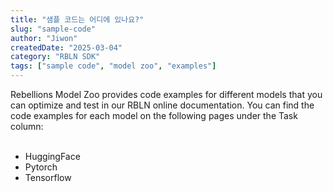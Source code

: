 ```yaml
---
title: "샘플 코드는 어디에 있나요?"
slug: "sample-code"
author: "Jiwon"
createdDate: "2025-03-04"
category: "RBLN SDK"
tags: ["sample code", "model zoo", "examples"]
---
```

Rebellions Model Zoo provides code examples for different models that you can optimize and test in our RBLN online documentation. You can find the code examples for each model on the following pages under the Task column:</br></br>

- HuggingFace
- Pytorch
- Tensorflow